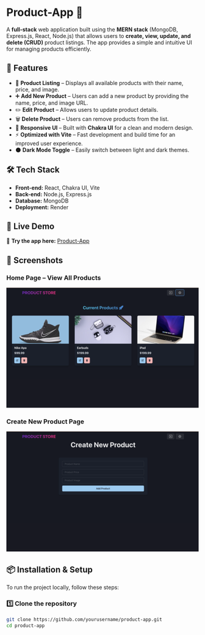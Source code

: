# Product-App 🛒

A **full-stack** web application built using the **MERN stack** (MongoDB, Express.js, React, Node.js) that allows users to **create, view, update, and delete (CRUD)** product listings. The app provides a simple and intuitive UI for managing products efficiently.

## 🌟 Features
- 🏪 **Product Listing** – Displays all available products with their name, price, and image.
- ➕ **Add New Product** – Users can add a new product by providing the name, price, and image URL.
- ✏️ **Edit Product** – Allows users to update product details.
- 🗑️ **Delete Product** – Users can remove products from the list.
- 🎨 **Responsive UI** – Built with **Chakra UI** for a clean and modern design.
- ⚡ **Optimized with Vite** – Fast development and build time for an improved user experience.
- 🌑 **Dark Mode Toggle** – Easily switch between light and dark themes.

## 🛠️ Tech Stack
- **Front-end:** React, Chakra UI, Vite  
- **Back-end:** Node.js, Express.js  
- **Database:** MongoDB  
- **Deployment:** Render  

## 🚀 Live Demo
🔗 **Try the app here:** [Product-App](https://product-app-sbpb.onrender.com/)

## 📸 Screenshots
### Home Page – View All Products
![Product Store Screenshot](./pic/homepage.png)

### Create New Product Page
![Create Product Screenshot](./pic/create-product.png)

## 📦 Installation & Setup
To run the project locally, follow these steps:

### 1️⃣ Clone the repository
```sh
git clone https://github.com/yourusername/product-app.git
cd product-app
